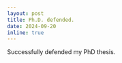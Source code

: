 ```yaml
---
layout: post
title: Ph.D. defended.
date: 2024-09-20
inline: true
---
```


Successfully defended my PhD thesis.